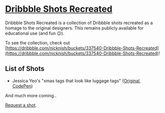 # [Dribbble Shots Recreated](https://dribbble.com/nicknish/buckets/337540-Dribbble-Shots-Recreated)
Dribbble Shots Recreated is a collection of Dribbble shots recreated as a homage to the original designers. This remains publicly available for educational use (and fun 😉).

To see the collection, check out [https://dribbble.com/nicknish/buckets/337540-Dribbble-Shots-Recreated](https://dribbble.com/nicknish/buckets/337540-Dribbble-Shots-Recreated)!

## List of Shots
* Jessica Yeo's "xmas tags that look like luggage tags" ([Original](https://dribbble.com/shots/806609-xmas-tags-that-look-like-luggage-tags), [CodePen](http://codepen.io/nicknish/full/eJmgVJ/))

And much more coming..

[Request a shot](mailto:nick@nicknish.co).
